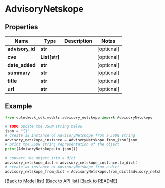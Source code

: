 # AdvisoryNetskope


## Properties

Name | Type | Description | Notes
------------ | ------------- | ------------- | -------------
**advisory_id** | **str** |  | [optional] 
**cve** | **List[str]** |  | [optional] 
**date_added** | **str** |  | [optional] 
**summary** | **str** |  | [optional] 
**title** | **str** |  | [optional] 
**url** | **str** |  | [optional] 

## Example

```python
from vulncheck_sdk.models.advisory_netskope import AdvisoryNetskope

# TODO update the JSON string below
json = "{}"
# create an instance of AdvisoryNetskope from a JSON string
advisory_netskope_instance = AdvisoryNetskope.from_json(json)
# print the JSON string representation of the object
print(AdvisoryNetskope.to_json())

# convert the object into a dict
advisory_netskope_dict = advisory_netskope_instance.to_dict()
# create an instance of AdvisoryNetskope from a dict
advisory_netskope_from_dict = AdvisoryNetskope.from_dict(advisory_netskope_dict)
```
[[Back to Model list]](../README.md#documentation-for-models) [[Back to API list]](../README.md#documentation-for-api-endpoints) [[Back to README]](../README.md)


